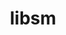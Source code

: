 ---
title: "libsm"
layout: cache
categories: [package, develop-2023-10-08]
meta: {"versions": ["1.2.3"], "compilers": ["gcc@=11.1.0", "gcc@=11.3.0", "gcc@=11.4.0", "gcc@=7.3.1", "gcc@=9.4.0"], "oss": ["amzn2", "ubuntu20.04", "ubuntu22.04"], "platforms": ["linux"], "targets": ["aarch64", "neoverse_n1", "ppc64le", "x86_64_v3"], "stacks": ["aws-isc", "aws-isc-aarch64", "data-vis-sdk", "e4s", "e4s-arm", "e4s-power", "e4s-rocm-external", "gpu-tests", "ml-linux-x86_64-rocm", "root"], "num_specs": 8, "num_specs_by_stack": {"aws-isc-aarch64": 2, "root": 8, "aws-isc": 1, "e4s-arm": 1, "e4s-power": 1, "data-vis-sdk": 1, "gpu-tests": 1, "e4s-rocm-external": 1, "e4s": 1, "ml-linux-x86_64-rocm": 1}}
spec_details: [{"hash": "w7txszcmbx654n2ehb743bh3s7mpbkgx", "compiler": "gcc@=7.3.1", "versions": ["1.2.3"], "os": "amzn2", "platform": "linux", "target": "aarch64", "variants": ["build_system=autotools"], "stacks": ["aws-isc-aarch64", "root"], "size": "-", "tarball": "https://binaries.spack.io/releases/develop-2023-10-08/build_cache/linux-amzn2-aarch64/gcc-7.3.1/libsm-1.2.3/linux-amzn2-aarch64-gcc-7.3.1-libsm-1.2.3-w7txszcmbx654n2ehb743bh3s7mpbkgx.spack"}, {"hash": "g7j6c75qy4akwnpgy3z2k3tgzs34uhza", "compiler": "gcc@=7.3.1", "versions": ["1.2.3"], "os": "amzn2", "platform": "linux", "target": "neoverse_n1", "variants": ["build_system=autotools"], "stacks": ["aws-isc-aarch64", "root"], "size": "-", "tarball": "https://binaries.spack.io/releases/develop-2023-10-08/build_cache/linux-amzn2-neoverse_n1/gcc-7.3.1/libsm-1.2.3/linux-amzn2-neoverse_n1-gcc-7.3.1-libsm-1.2.3-g7j6c75qy4akwnpgy3z2k3tgzs34uhza.spack"}, {"hash": "qsxjp7wbhnbuwyc7m6ciz7izofl5rvkh", "compiler": "gcc@=7.3.1", "versions": ["1.2.3"], "os": "amzn2", "platform": "linux", "target": "x86_64_v3", "variants": ["build_system=autotools"], "stacks": ["aws-isc", "root"], "size": "-", "tarball": "https://binaries.spack.io/releases/develop-2023-10-08/build_cache/linux-amzn2-x86_64_v3/gcc-7.3.1/libsm-1.2.3/linux-amzn2-x86_64_v3-gcc-7.3.1-libsm-1.2.3-qsxjp7wbhnbuwyc7m6ciz7izofl5rvkh.spack"}, {"hash": "ydmbyihh2jd4loyopkfmbqngt5gsxzqg", "compiler": "gcc@=11.4.0", "versions": ["1.2.3"], "os": "ubuntu20.04", "platform": "linux", "target": "aarch64", "variants": ["build_system=autotools"], "stacks": ["e4s-arm", "root"], "size": "-", "tarball": "https://binaries.spack.io/releases/develop-2023-10-08/build_cache/linux-ubuntu20.04-aarch64/gcc-11.4.0/libsm-1.2.3/linux-ubuntu20.04-aarch64-gcc-11.4.0-libsm-1.2.3-ydmbyihh2jd4loyopkfmbqngt5gsxzqg.spack"}, {"hash": "54ncmd43lqqdmuinfqer36auoi4g6ykq", "compiler": "gcc@=9.4.0", "versions": ["1.2.3"], "os": "ubuntu20.04", "platform": "linux", "target": "ppc64le", "variants": ["build_system=autotools"], "stacks": ["root", "e4s-power"], "size": "-", "tarball": "https://binaries.spack.io/releases/develop-2023-10-08/build_cache/linux-ubuntu20.04-ppc64le/gcc-9.4.0/libsm-1.2.3/linux-ubuntu20.04-ppc64le-gcc-9.4.0-libsm-1.2.3-54ncmd43lqqdmuinfqer36auoi4g6ykq.spack"}, {"hash": "xkywebeuwkhtcu3fno6uiq2k7h5gm7bp", "compiler": "gcc@=11.1.0", "versions": ["1.2.3"], "os": "ubuntu20.04", "platform": "linux", "target": "x86_64_v3", "variants": ["build_system=autotools"], "stacks": ["root", "data-vis-sdk", "gpu-tests"], "size": "-", "tarball": "https://binaries.spack.io/releases/develop-2023-10-08/build_cache/linux-ubuntu20.04-x86_64_v3/gcc-11.1.0/libsm-1.2.3/linux-ubuntu20.04-x86_64_v3-gcc-11.1.0-libsm-1.2.3-xkywebeuwkhtcu3fno6uiq2k7h5gm7bp.spack"}, {"hash": "u5ltekaijdy2oylmmbddc4jylokfora7", "compiler": "gcc@=11.4.0", "versions": ["1.2.3"], "os": "ubuntu20.04", "platform": "linux", "target": "x86_64_v3", "variants": ["build_system=autotools"], "stacks": ["e4s-rocm-external", "root", "e4s"], "size": "-", "tarball": "https://binaries.spack.io/releases/develop-2023-10-08/build_cache/linux-ubuntu20.04-x86_64_v3/gcc-11.4.0/libsm-1.2.3/linux-ubuntu20.04-x86_64_v3-gcc-11.4.0-libsm-1.2.3-u5ltekaijdy2oylmmbddc4jylokfora7.spack"}, {"hash": "jkz3wkxwvj5vibd4ttsflwm4ao7jmfab", "compiler": "gcc@=11.3.0", "versions": ["1.2.3"], "os": "ubuntu22.04", "platform": "linux", "target": "x86_64_v3", "variants": ["build_system=autotools"], "stacks": ["root", "ml-linux-x86_64-rocm"], "size": "-", "tarball": "https://binaries.spack.io/releases/develop-2023-10-08/build_cache/linux-ubuntu22.04-x86_64_v3/gcc-11.3.0/libsm-1.2.3/linux-ubuntu22.04-x86_64_v3-gcc-11.3.0-libsm-1.2.3-jkz3wkxwvj5vibd4ttsflwm4ao7jmfab.spack"}]
---